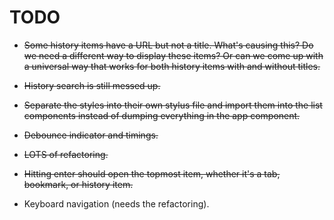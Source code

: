 # TODO

* ~~Some history items have a URL but not a title. What's causing this? Do we need a different way to display these items? Or can we come up with a universal way that works for both history items with and without titles.~~

* ~~History search is still messed up.~~

* ~~Separate the styles into their own stylus file and import them into the list components instead of dumping everything in the app component.~~

* ~~Debounce indicator and timings.~~

* ~~LOTS of refactoring.~~

* ~~Hitting enter should open the topmost item, whether it's a tab, bookmark, or history item.~~

* Keyboard navigation (needs the refactoring).
